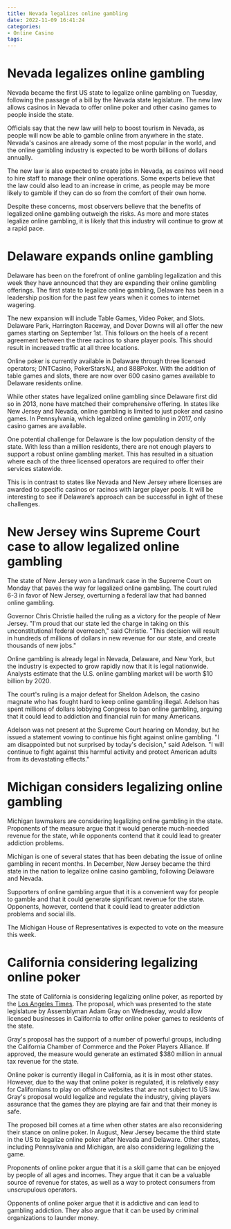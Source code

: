 ```yaml
---
title: Nevada legalizes online gambling
date: 2022-11-09 16:41:24
categories:
- Online Casino
tags:
---
```



#  Nevada legalizes online gambling

Nevada became the first US state to legalize online gambling on Tuesday, following the passage of a bill by the Nevada state legislature. The new law allows casinos in Nevada to offer online poker and other casino games to people inside the state.

Officials say that the new law will help to boost tourism in Nevada, as people will now be able to gamble online from anywhere in the state. Nevada's casinos are already some of the most popular in the world, and the online gambling industry is expected to be worth billions of dollars annually.

The new law is also expected to create jobs in Nevada, as casinos will need to hire staff to manage their online operations. Some experts believe that the law could also lead to an increase in crime, as people may be more likely to gamble if they can do so from the comfort of their own home.

Despite these concerns, most observers believe that the benefits of legalized online gambling outweigh the risks. As more and more states legalize online gambling, it is likely that this industry will continue to grow at a rapid pace.

#  Delaware expands online gambling

Delaware has been on the forefront of online gambling legalization and this week they have announced that they are expanding their online gambling offerings. The first state to legalize online gambling, Delaware has been in a leadership position for the past few years when it comes to internet wagering.

The new expansion will include Table Games, Video Poker, and Slots. Delaware Park, Harrington Raceway, and Dover Downs will all offer the new games starting on September 1st. This follows on the heels of a recent agreement between the three racinos to share player pools. This should result in increased traffic at all three locations.

Online poker is currently available in Delaware through three licensed operators; DNTCasino, PokerStarsNJ, and 888Poker. With the addition of table games and slots, there are now over 600 casino games available to Delaware residents online.

While other states have legalized online gambling since Delaware first did so in 2013, none have matched their comprehensive offering. In states like New Jersey and Nevada, online gambling is limited to just poker and casino games. In Pennsylvania, which legalized online gambling in 2017, only casino games are available.

One potential challenge for Delaware is the low population density of the state. With less than a million residents, there are not enough players to support a robust online gambling market. This has resulted in a situation where each of the three licensed operators are required to offer their services statewide.

This is in contrast to states like Nevada and New Jersey where licenses are awarded to specific casinos or racinos with larger player pools. It will be interesting to see if Delaware’s approach can be successful in light of these challenges.

#  New Jersey wins Supreme Court case to allow legalized online gambling

The state of New Jersey won a landmark case in the Supreme Court on Monday that paves the way for legalized online gambling. The court ruled 6-3 in favor of New Jersey, overturning a federal law that had banned online gambling.

Governor Chris Christie hailed the ruling as a victory for the people of New Jersey. "I'm proud that our state led the charge in taking on this unconstitutional federal overreach," said Christie. "This decision will result in hundreds of millions of dollars in new revenue for our state, and create thousands of new jobs."

Online gambling is already legal in Nevada, Delaware, and New York, but the industry is expected to grow rapidly now that it is legal nationwide. Analysts estimate that the U.S. online gambling market will be worth $10 billion by 2020.

The court's ruling is a major defeat for Sheldon Adelson, the casino magnate who has fought hard to keep online gambling illegal. Adelson has spent millions of dollars lobbying Congress to ban online gambling, arguing that it could lead to addiction and financial ruin for many Americans.

Adelson was not present at the Supreme Court hearing on Monday, but he issued a statement vowing to continue his fight against online gambling. "I am disappointed but not surprised by today's decision," said Adelson. "I will continue to fight against this harmful activity and protect American adults from its devastating effects."

#  Michigan considers legalizing online gambling

Michigan lawmakers are considering legalizing online gambling in the state. Proponents of the measure argue that it would generate much-needed revenue for the state, while opponents contend that it could lead to greater addiction problems.

Michigan is one of several states that has been debating the issue of online gambling in recent months. In December, New Jersey became the third state in the nation to legalize online casino gambling, following Delaware and Nevada.

Supporters of online gambling argue that it is a convenient way for people to gamble and that it could generate significant revenue for the state. Opponents, however, contend that it could lead to greater addiction problems and social ills.

The Michigan House of Representatives is expected to vote on the measure this week.

#  California considering legalizing online poker

The state of California is considering legalizing online poker, as reported by the <a href= " http://www.latimes.com/local/political/la-me-pc-california-online-poker-20160915-snapstory.html " >Los Angeles Times</a>. The proposal, which was presented to the state legislature by Assemblyman Adam Gray on Wednesday, would allow licensed businesses in California to offer online poker games to residents of the state.

Gray's proposal has the support of a number of powerful groups, including the California Chamber of Commerce and the Poker Players Alliance. If approved, the measure would generate an estimated $380 million in annual tax revenue for the state.

Online poker is currently illegal in California, as it is in most other states. However, due to the way that online poker is regulated, it is relatively easy for Californians to play on offshore websites that are not subject to US law. Gray's proposal would legalize and regulate the industry, giving players assurance that the games they are playing are fair and that their money is safe.

The proposed bill comes at a time when other states are also reconsidering their stance on online poker. In August, New Jersey became the third state in the US to legalize online poker after Nevada and Delaware. Other states, including Pennsylvania and Michigan, are also considering legalizing the game.

Proponents of online poker argue that it is a skill game that can be enjoyed by people of all ages and incomes. They argue that it can be a valuable source of revenue for states, as well as a way to protect consumers from unscrupulous operators.

Opponents of online poker argue that it is addictive and can lead to gambling addiction. They also argue that it can be used by criminal organizations to launder money.